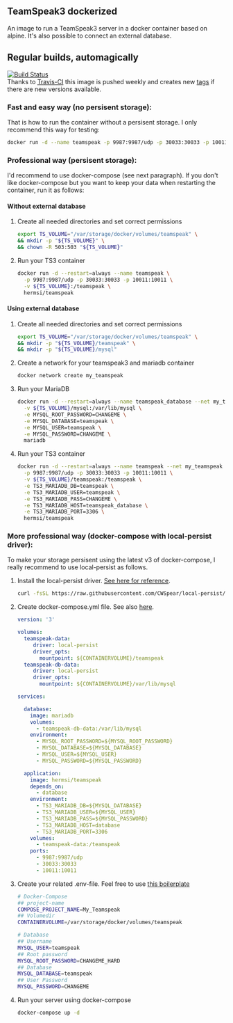 ## TeamSpeak3 dockerized

An image to run a TeamSpeak3 server in a docker container based on alpine. It's also possible to connect an external database.

## Regular builds, automagically
[![Build Status](https://travis-ci.com/Hermsi1337/docker-teamspeak.svg?branch=master)](https://travis-ci.com/Hermsi1337/docker-teamspeak)   
Thanks to [Travis-CI](https://travis-ci.com/) this image is pushed weekly and creates new [tags](https://hub.docker.com/r/hermsi/alpine-teamspeak/tags/) if there are new versions available.

### Fast and easy way (no persisent storage):

That is how to run the container without a persisent storage. I only recommend this way for testing:

```bash
docker run -d --name teamspeak -p 9987:9987/udp -p 30033:30033 -p 10011:10011 hermsi/teamspeak
```

### Professional way (persisent storage):

I'd recommend to use docker-compose (see next paragraph). If you don't like docker-compose but you want to keep your data when restarting the container, run it as follows:

#### Without external database

1. Create all needed directories and set correct permissions
   ```bash
   export TS_VOLUME="/var/storage/docker/volumes/teamspeak" \
   && mkdir -p "${TS_VOLUME}" \
   && chown -R 503:503 "${TS_VOLUME}"
   ```
2. Run your TS3 container
   ```bash
   docker run -d --restart=always --name teamspeak \
     -p 9987:9987/udp -p 30033:30033 -p 10011:10011 \
     -v ${TS_VOLUME}:/teamspeak \
     hermsi/teamspeak
   ```
   
#### Using external database

1. Create all needed directories and set correct permissions
   ```bash
   export TS_VOLUME="/var/storage/docker/volumes/teamspeak" \
   && mkdir -p "${TS_VOLUME}/teamspeak" \
   && mkdir -p "${TS_VOLUME}/mysql"
   ```
2. Create a network for your teamspeak3 and mariadb container
   ```bash
   docker network create my_teamspeak
   ```
3. Run your MariaDB
   ```bash
   docker run -d --restart=always --name teamspeak_database --net my_teamspeak \
     -v ${TS_VOLUME}/mysql:/var/lib/mysql \
     -e MYSQL_ROOT_PASSWORD=CHANGEME \
     -e MYSQL_DATABASE=teamspeak \
     -e MYSQL_USER=teamspeak \
     -e MYSQL_PASSWORD=CHANGEME \
     mariadb
   ```
4. Run your TS3 container
   ```bash
   docker run -d --restart=always --name teamspeak --net my_teamspeak \
     -p 9987:9987/udp -p 30033:30033 -p 10011:10011 \
     -v ${TS_VOLUME}/teamspeak:/teamspeak \
     -e TS3_MARIADB_DB=teamspeak \
     -e TS3_MARIADB_USER=teamspeak \
     -e TS3_MARIADB_PASS=CHANGEME \
     -e TS3_MARIADB_HOST=teamspeak_database \
     -e TS3_MARIADB_PORT=3306 \
     hermsi/teamspeak
   ```
   
### More professional way (docker-compose with local-persist driver):

To make your storage persisent using the latest v3 of docker-compose, I really recommend to use local-persist as follows.

1. Install the local-persist driver. [See here for reference](https://github.com/CWSpear/local-persist).

   ```bash
   curl -fsSL https://raw.githubusercontent.com/CWSpear/local-persist/master/scripts/install.sh | sudo bash
   ```
   
2. Create docker-compose.yml file. See also [here](https://github.com/Hermsi1337/docker-teamspeak/blob/master/docker-compose.yml).

   ```yml
   version: '3'

   volumes:
     teamspeak-data:
        driver: local-persist
        driver_opts:
          mountpoint: ${CONTAINERVOLUME}/teamspeak
     teamspeak-db-data:
        driver: local-persist
        driver_opts:
          mountpoint: ${CONTAINERVOLUME}/var/lib/mysql

   services:

     database:
       image: mariadb
       volumes:
         - teamspeak-db-data:/var/lib/mysql
       environment:
         - MYSQL_ROOT_PASSWORD=${MYSQL_ROOT_PASSWORD}
         - MYSQL_DATABASE=${MYSQL_DATABASE}
         - MYSQL_USER=${MYSQL_USER}
         - MYSQL_PASSWORD=${MYSQL_PASSWORD}

     application:
       image: hermsi/teamspeak
       depends_on:
         - database
       environment:
         - TS3_MARIADB_DB=${MYSQL_DATABASE}
         - TS3_MARIADB_USER=${MYSQL_USER}
         - TS3_MARIADB_PASS=${MYSQL_PASSWORD}
         - TS3_MARIADB_HOST=database
         - TS3_MARIADB_PORT=3306
       volumes:
         - teamspeak-data:/teamspeak     
       ports:
         - 9987:9987/udp 
         - 30033:30033 
         - 10011:10011
   ```
   
3. Create your related .env-file. Feel free to use [this boilerplate](https://github.com/Hermsi1337/docker-teamspeak/blob/master/.env_)

   ```bash
   # Docker-Compose
   ## project-name
   COMPOSE_PROJECT_NAME=My_Teamspeak
   ## Volumedir
   CONTAINERVOLUME=/var/storage/docker/volumes/teamspeak

   # Database
   ## Username
   MYSQL_USER=teamspeak
   ## Root password
   MYSQL_ROOT_PASSWORD=CHANGEME_HARD
   ## Database
   MYSQL_DATABASE=teamspeak
   ## User Password
   MYSQL_PASSWORD=CHANGEME
   ```
   
4. Run your server using docker-compose

   ```bash
   docker-compose up -d
   ```
